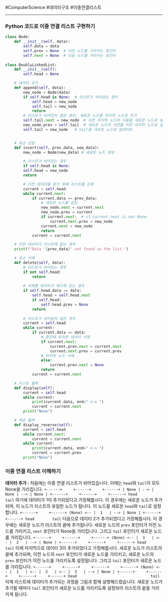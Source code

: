 #ComputerScience #데이터구조 #이중연결리스트

---
### Python 코드로 이중 연결 리스트 구현하기

```python
class Node:
    def __init__(self, data):
        self.data = data
        self.prev = None  # 이전 노드를 가리키는 포인터
        self.next = None  # 다음 노드를 가리키는 포인터
        
class DoublyLinkedList:
    def __init__(self):
        self.head = None

    # 데이터 추가
    def append(self, data):
        new_node = Node(data)
        if self.head is None:  # 리스트가 비어있는 경우
            self.head = new_node
            self.tail = new_node
            return
        # 리스트가 비어있지 않은 경우, 새로운 노드를 마지막 노드로 추가
        self.tail.next = new_node  # 이전 마지막 노드의 다음을 새로운 노드로 설정
        new_node.prev = self.tail  # 새로운 노드의 이전을 이전 마지막 노드로 설정
	    self.tail = new_node   # tail을 새로운 노드로 업데이트


    # 요소 삽입
    def insert(self, prev_data, new_data):
	    new_node = Node(new_data) # 새로운 노드 생성

	    # 리스트가 비어있는 경우
	    if self.head is None:
        self.head = new_node
        return

	    # 이전 데이터를 찾기 위해 리스트를 순회
	    current = self.head
	    while current.next:
	        if current.data == prev_data:
	            # 새로운 노드를 삽입
	            new_node.next = current.next
	            new_node.prev = current
	            if current.next:  # if current.next is not None:
	                current.next.prev = new_node
	            current.next = new_node
	            return
	        current = current.next

    # 이전 데이터가 리스트에 없는 경우
    print(f"Data '{prev_data}' not found in the list.")

    # 요소 삭제
    def delete(self, data):
        # 리스트가 비어있는 경우
        if not self.head:
            return
        
        # 삭제할 데이터가 헤드에 있는 경우
        if self.head.data == data:
            self.head = self.head.next
            if self.head:
                self.head.prev = None
            return
        
        # 리스트가 비어있지 않은 경우
        current = self.head
        while current:
            if current.data == data:
                # 중간에 위치한 데이터 삭제
                if current.next:
                    current.prev.next = current.next
                    current.next.prev = current.prev
                # 마지막 노드 삭제
                else:
                    current.prev.next = None
                return
            current = current.next

    # 리스트 출력
    def display(self):
        current = self.head
        while current:
            print(current.data, end=" <-> ")
            current = current.next
        print("None")

    # 역순 출력
    def display_reverse(self):
        current = self.head
        while current.next:
            current = current.next
        while current:
            print(current.data, end=" <-> ")
            current = current.prev
        print("None")

```

### 이중 연결 리스트 이해하기

**데이터 추가 :** 
	처음에는 이중 연결 리스트가 비어있습니다. 이때는 `head`와 `tail`이 모두 None을 가리킵니다.
	```
	+------+     +------+     +------+
	| None | --> | None | --> | None |
	+------+     +------+     +------+
	  head        tail
	```
	여기에 데이터가 1이 추가되었다고 가정해봅시다. 이 경우에는 새로운 노드가 추가되며, 이 노드가 리스트의 유일한 노드가 됩니다. 이 노드를 새로운 `head`와 `tail`로 설정합니다.
	```
	           +------+     +------+
	(None) <-- |  1   | --> | None |
	           +------+     +------+
	             head        tail
	```
	다음으로 데이터 2가 추가되었다고 가정해봅시다. 이 경우에는 새로운 노드가 리스트의 끝에 추가됩니다. 새로운 노드의 `prev` 포인터가 이전 노드를 가리키고, `next` 포인터가 None을 가리킵니다. 그리고 `tail` 포인터가 새로운 노드를 가리킵니다.
	```
	           +------+     +------+     +------+
	(None) <-- |  1   | <-- |  2   | --> | None |
	           +------+     +------+     +------+
	             head                     tail
	```
	이제 마지막으로 데이터 3이 추가되었다고 가정해봅시다. 새로운 노드가 리스트의 끝에 추가되며, 이전 노드의 `next` 포인터가 새로운 노드를 가리키고, 새로운 노드의 `prev` 포인터가 이전 노드를 가리키도록 설정됩니다. 그리고 `tail` 포인터가 새로운 노드를 가리킵니다.
	```
	           +------+     +------+     +------+     +------+
	(None) <-- |  1   | <-- |  2   | <-- |  3   | --> | None |
	           +------+     +------+     +------+     +------+
	             head                                 tail
	```
	이제 리스트에 데이터가 추가되는 과정을 그림과 함께 설명해드렸습니다. 새로운 노드가 추가될 때마다 `tail` 포인터가 새로운 노드를 가리키도록 설정되어 리스트의 끝을 가리키게 됩니다.